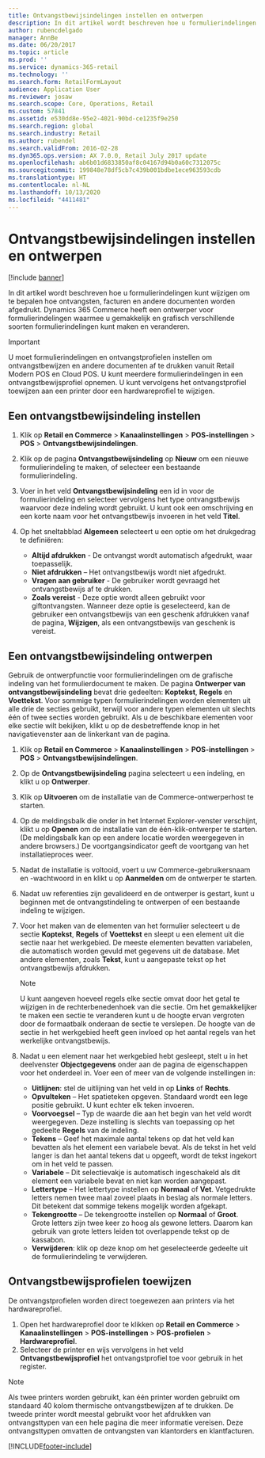```yaml
---
title: Ontvangstbewijsindelingen instellen en ontwerpen
description: In dit artikel wordt beschreven hoe u formulierindelingen kunt wijzigen om te bepalen hoe ontvangsten, facturen en andere documenten worden afgedrukt. Dynamics 365 Commerce heeft een ontwerper voor formulierindelingen waarmee u gemakkelijk en grafisch verschillende soorten formulierindelingen kunt maken en veranderen.
author: rubencdelgado
manager: AnnBe
ms.date: 06/20/2017
ms.topic: article
ms.prod: ''
ms.service: dynamics-365-retail
ms.technology: ''
ms.search.form: RetailFormLayout
audience: Application User
ms.reviewer: josaw
ms.search.scope: Core, Operations, Retail
ms.custom: 57841
ms.assetid: e530dd8e-95e2-4021-90bd-ce1235f9e250
ms.search.region: global
ms.search.industry: Retail
ms.author: rubendel
ms.search.validFrom: 2016-02-28
ms.dyn365.ops.version: AX 7.0.0, Retail July 2017 update
ms.openlocfilehash: ab6b01d6833850af8c04167d94b0a60c7312075c
ms.sourcegitcommit: 199848e78df5cb7c439b001bdbe1ece963593cdb
ms.translationtype: HT
ms.contentlocale: nl-NL
ms.lasthandoff: 10/13/2020
ms.locfileid: "4411481"
---
```

# <a name="set-up-and-design-receipt-formats"></a>Ontvangstbewijsindelingen instellen en ontwerpen

[!include [banner](includes/banner.md)]

In dit artikel wordt beschreven hoe u formulierindelingen kunt wijzigen om te bepalen hoe ontvangsten, facturen en andere documenten worden afgedrukt. Dynamics 365 Commerce heeft een ontwerper voor formulierindelingen waarmee u gemakkelijk en grafisch verschillende soorten formulierindelingen kunt maken en veranderen.

> [!IMPORTANT]
> U moet formulierindelingen en ontvangstprofielen instellen om ontvangstbewijzen en andere documenten af te drukken vanuit Retail Modern POS en Cloud POS. U kunt meerdere formulierindelingen in een ontvangstbewijsprofiel opnemen. U kunt vervolgens het ontvangstprofiel toewijzen aan een printer door een hardwareprofiel te wijzigen.

## <a name="set-up-a-receipt-format"></a>Een ontvangstbewijsindeling instellen

1. Klik op **Retail en Commerce** &gt; **Kanaalinstellingen** &gt; **POS-instellingen** &gt; **POS** &gt; **Ontvangstbewijsindelingen**.
2. Klik op de pagina **Ontvangstbewijsindeling** op **Nieuw** om een nieuwe formulierindeling te maken, of selecteer een bestaande formulierindeling.
3. Voer in het veld **Ontvangstbewijsindeling** een id in voor de formulierindeling en selecteer vervolgens het type ontvangstbewijs waarvoor deze indeling wordt gebruikt. U kunt ook een omschrijving en een korte naam voor het ontvangstbewijs invoeren in het veld **Titel**.
4. Op het sneltabblad **Algemeen** selecteert u een optie om het drukgedrag te definiëren:

    - **Altijd afdrukken** - De ontvangst wordt automatisch afgedrukt, waar toepasselijk.
    - **Niet afdrukken** – Het ontvangstbewijs wordt niet afgedrukt.
    - **Vragen aan gebruiker** - De gebruiker wordt gevraagd het ontvangstbewijs af te drukken.
    - **Zoals vereist** - Deze optie wordt alleen gebruikt voor giftontvangsten. Wanneer deze optie is geselecteerd, kan de gebruiker een ontvangstbewijs van een geschenk afdrukken vanaf de pagina, **Wijzigen**, als een ontvangstbewijs van geschenk is vereist.

## <a name="design-a-receipt-format"></a>Een ontvangstbewijsindeling ontwerpen

Gebruik de ontwerpfunctie voor formulierindelingen om de grafische indeling van het formulierdocument te maken. De pagina **Ontwerper van ontvangstbewijsindeling** bevat drie gedeelten: **Koptekst**, **Regels** en **Voettekst**. Voor sommige typen formulierindelingen worden elementen uit alle drie de secties gebruikt, terwijl voor andere typen elementen uit slechts één of twee secties worden gebruikt. Als u de beschikbare elementen voor elke sectie wilt bekijken, klikt u op de desbetreffende knop in het navigatievenster aan de linkerkant van de pagina.

1. Klik op **Retail en Commerce** &gt; **Kanaalinstellingen** &gt; **POS-instellingen** &gt; **POS** &gt; **Ontvangstbewijsindelingen**.
2. Op de **Ontvangstbewijsindeling** pagina selecteert u een indeling, en klikt u op **Ontwerper**.
3. Klik op **Uitvoeren** om de installatie van de Commerce-ontwerperhost te starten.
4. Op de meldingsbalk die onder in het Internet Explorer-venster verschijnt, klikt u op **Openen** om de installatie van de één-klik-ontwerper te starten. (De meldingsbalk kan op een andere locatie worden weergegeven in andere browsers.) De voortgangsindicator geeft de voortgang van het installatieproces weer.
5. Nadat de installatie is voltooid, voert u uw Commerce-gebruikersnaam en -wachtwoord in en klikt u op **Aanmelden** om de ontwerper te starten.
6. Nadat uw referenties zijn gevalideerd en de ontwerper is gestart, kunt u beginnen met de ontvangstindeling te ontwerpen of een bestaande indeling te wijzigen.
7. Voor het maken van de elementen van het formulier selecteert u de sectie **Koptekst**, **Regels** of **Voettekst** en sleept u een element uit die sectie naar het werkgebied. De meeste elementen bevatten variabelen, die automatisch worden gevuld met gegevens uit de database. Met andere elementen, zoals **Tekst**, kunt u aangepaste tekst op het ontvangstbewijs afdrukken.

    > [!NOTE]
    > U kunt aangeven hoeveel regels elke sectie omvat door het getal te wijzigen in de rechterbenedenhoek van die sectie. Om het gemakkelijker te maken een sectie te veranderen kunt u de hoogte ervan vergroten door de formaatbalk onderaan de sectie te verslepen. De hoogte van de sectie in het werkgebied heeft geen invloed op het aantal regels van het werkelijke ontvangstbewijs.

8. Nadat u een element naar het werkgebied hebt gesleept, stelt u in het deelvenster **Objectgegevens** onder aan de pagina de eigenschappen voor het onderdeel in. Voer een of meer van de volgende instellingen in:

    - **Uitlijnen**: stel de uitlijning van het veld in op **Links** of **Rechts**.
    - **Opvulteken** – Het spatieteken opgeven. Standaard wordt een lege positie gebruikt. U kunt echter elk teken invoeren.
    - **Voorvoegsel** – Typ de waarde die aan het begin van het veld wordt weergegeven. Deze instelling is slechts van toepassing op het gedeelte **Regels** van de indeling.
    - **Tekens** – Geef het maximale aantal tekens op dat het veld kan bevatten als het element een variabele bevat. Als de tekst in het veld langer is dan het aantal tekens dat u opgeeft, wordt de tekst ingekort om in het veld te passen.
    - **Variabele** – Dit selectievakje is automatisch ingeschakeld als dit element een variabele bevat en niet kan worden aangepast.
    - **Lettertype** – Het lettertype instellen op **Normaal** of **Vet**. Vetgedrukte letters nemen twee maal zoveel plaats in beslag als normale letters. Dit betekent dat sommige tekens mogelijk worden afgekapt.
    - **Tekengrootte** – De tekengrootte instellen op **Normaal** of **Groot**. Grote letters zijn twee keer zo hoog als gewone letters. Daarom kan gebruik van grote letters leiden tot overlappende tekst op de kassabon.
    - **Verwijderen**: klik op deze knop om het geselecteerde gedeelte uit de formulierindeling te verwijderen.

## <a name="assign-receipt-profiles"></a>Ontvangstbewijsprofielen toewijzen

De ontvangstprofielen worden direct toegewezen aan printers via het hardwareprofiel.

1. Open het hardwareprofiel door te klikken op **Retail en Commerce** &gt; **Kanaalinstellingen** &gt; **POS-instellingen** &gt; **POS-profielen** &gt; **Hardwareprofiel**.
2. Selecteer de printer en wijs vervolgens in het veld **Ontvangstbewijsprofiel** het ontvangstprofiel toe voor gebruik in het register.

> [!NOTE]
> Als twee printers worden gebruikt, kan één printer worden gebruikt om standaard 40 kolom thermische ontvangstbewijzen af te drukken. De tweede printer wordt meestal gebruikt voor het afdrukken van ontvangsttypen van een hele pagina die meer informatie vereisen. Deze ontvangsttypen omvatten de ontvangsten van klantorders en klantfacturen.


[!INCLUDE[footer-include](../includes/footer-banner.md)]